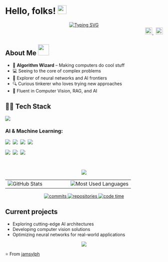 # Hello, folks! <img src="https://media.giphy.com/media/hvRJCLFzcasrR4ia7z/giphy.gif" width="28">

<div align="center">
  <a href="https://git.io/typing-svg"><img src="https://readme-typing-svg.herokuapp.com?font=Montserrat&weight=600&size=28&duration=3000&pause=1000&color=00FFFF&center=true&vCenter=true&random=false&width=600&height=70&lines=PROGRESS+DAILY;ACTION+DRIVEN+BY+CURIOSITY" alt="Typing SVG" /></a>
</div>

<div align="right">
  <a href="https://linkedin.com/in/jamsylph" target="_blank">
    <img alt="LinkedIn" src="https://img.shields.io/badge/linkedin-%231E77B5.svg?&style=flat-square&logo=linkedin&logoColor=white" height="22" />
  </a>&nbsp;
  <a href="https://github.com/jamsylph" target="_blank">
    <img alt="GitHub" src="https://img.shields.io/badge/github-%2324292e.svg?&style=flat-square&logo=github&logoColor=white" height="22" />
  </a>
</div>

## About Me <img src="https://media.giphy.com/media/VgCDAzcKvsR6OM0uWg/giphy.gif" width="35">
- 🔮 **Algorithm Wizard** – Making computers do cool stuff
- 💻 Seeing to the core of complex problems
- 🚀 Explorer of neural networks and AI frontiers
- 🔍 Curious tinkerer who loves trying new approaches
- 🤖 Fluent in Computer Vision, RAG, and AI

## 👨‍💻 Tech Stack
<p align="left">
  <a href="https://skillicons.dev">
    <img src="https://skillicons.dev/icons?i=python,cpp,pytorch,tensorflow,opencv,mysql,vscode,linux,git,docker,vim,bash" />
  </a>
</p>

### AI & Machine Learning:
<p>
  <img src="https://img.shields.io/badge/Machine_Learning-4B8BBE?style=for-the-badge&logoColor=black&labelColor=00FFFF" />&nbsp;
  <img src="https://img.shields.io/badge/Computer_Vision-5C3EE8?style=for-the-badge&logoColor=black&labelColor=00FFFF" />&nbsp;
  <img src="https://img.shields.io/badge/Deep_Learning-FF6F00?style=for-the-badge&logoColor=black&labelColor=00FFFF" />&nbsp;
  <img src="https://img.shields.io/badge/NLP-9CF?style=for-the-badge&logoColor=black&labelColor=00FFFF" />
</p>

<p>
  <img src="https://img.shields.io/badge/Object_Detection-CD5C5C?style=for-the-badge&logoColor=black&labelColor=00FFFF" />&nbsp;
  <img src="https://img.shields.io/badge/RAG-8B00FF?style=for-the-badge&logoColor=black&labelColor=00FFFF" />&nbsp;
  <img src="https://img.shields.io/badge/Data_Analysis-25A162?style=for-the-badge&logoColor=black&labelColor=00FFFF" />
</p>

<br>

<div align="center">
  
  ![](https://github-readme-streak-stats.herokuapp.com/?user=jamsylph&theme=radical&hide_border=true&stroke=00FFFF&ring=00FFFF&fire=FF00FF&currStreakLabel=00FFFF)
  
</div>

<div align="center">
  <table>
    <tr>
      <td width="50%">
        <img src="https://github-readme-stats.vercel.app/api?username=jamsylph&show_icons=true&hide_border=true&count_private=true&include_all_commits=true&theme=radical&title_color=00FFFF&icon_color=FF00FF&text_color=FFFFFF&bg_color=0D1117" alt="GitHub Stats" />
      </td>
      <td width="50%">
        <img src="https://github-readme-stats.vercel.app/api/top-langs/?username=jamsylph&hide_border=true&layout=compact&theme=radical&title_color=00FFFF&icon_color=FF00FF&text_color=FFFFFF&bg_color=0D1117" alt="Most Used Languages" />
      </td>
    </tr>
  </table>
</div>

<div align="center">
  <a href="https://github.com/jamsylph" title="Go to GitHub repo">
    <img src="https://img.shields.io/badge/COMMITS-6+-00FFFF?style=for-the-badge&logo=github" alt="commits" />
  </a>
  <a href="https://github.com/jamsylph">
    <img src="https://img.shields.io/badge/REPOSITORIES-active-00FFFF?style=for-the-badge&logo=github" alt="repositories" />
  </a>
  <a href="https://github.com/jamsylph">
    <img src="https://img.shields.io/badge/CODE TIME-expanding-FF00FF?style=for-the-badge&logo=wakatime" alt="code time" />
  </a>
</div>

## Current projects
- Exploring cutting-edge AI architectures
- Developing computer vision solutions
- Optimizing neural networks for real-world applications

<p align="center"> 
  <img src="https://komarev.com/ghpvc/?username=jamsylph&color=00FFFF" />
</p>

⭐️ From [jamsylph](https://github.com/jamsylph)
